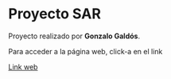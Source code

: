 <!DOCTYPE html>
<html lang="en" dir="ltr">
  <head>
    <meta charset="utf-8">
  </head>
  <body>
    <h1>Proyecto SAR</h1>
    <p> Proyecto realizado por <strong>Gonzalo Galdós</strong>.</p>
    <p> Para acceder a la página web, click-a en el link</p>
    <a href="http://sw19-20.000webhostapp.com/ProyectoWS19G18/php/Layout.php">Link web </a>
  </body>
</html>
